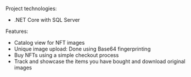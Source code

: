 Project technologies: 
- .NET Core with SQL Server 

Features: 
- Catalog view for NFT images
- Unique image upload: Done using Base64 fingerprinting
- Buy NFTs using a simple checkout process
- Track and showcase the items you have bought and download original images
